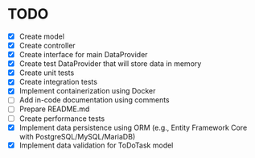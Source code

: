 # TODO

- [x] Create model
- [x] Create controller
- [x] Create interface for main DataProvider
- [x] Create test DataProvider that will store data in memory
- [x] Create unit tests
- [x] Create integration tests
- [x] Implement containerization using Docker
- [ ] Add in-code documentation using comments
- [ ] Prepare README.md
- [ ] Create performance tests
- [x] Implement data persistence using ORM (e.g., Entity Framework Core with PostgreSQL/MySQL/MariaDB)
- [x] Implement data validation for ToDoTask model
